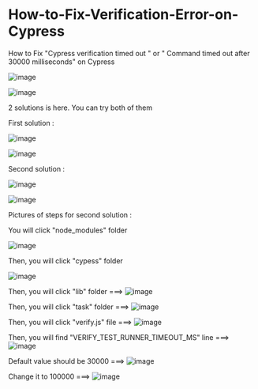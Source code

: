# How-to-Fix-Verification-Error-on-Cypress

How to Fix  "Cypress verification timed out " or " Command timed out after 30000 milliseconds" on Cypress

![image](https://user-images.githubusercontent.com/89155137/142765200-5f26848d-ae51-4052-a13e-ca1b12f12b65.png)

![image](https://user-images.githubusercontent.com/89155137/142765231-ece30528-c621-4f74-9638-c291bcbf33bf.png)

2 solutions is here. You can try both of them

First solution :

![image](https://user-images.githubusercontent.com/89155137/142765370-84ad7aff-f4d3-4fe0-bdc9-2c8e4353958b.png)

![image](https://user-images.githubusercontent.com/89155137/142766021-c60e0bad-ecd1-4a79-8d5e-7a493d950459.png)

Second solution :

![image](https://user-images.githubusercontent.com/89155137/142765414-a55184ba-554e-4db9-a2f6-5c45d5044c4c.png)

![image](https://user-images.githubusercontent.com/89155137/142765974-136f2151-0c46-4dda-83bd-e7d46f1d2e21.png)

Pictures of steps for second solution :

You will click "node_modules" folder

![image](https://user-images.githubusercontent.com/89155137/142765524-9ee360e9-541f-4521-af25-4c59acb7319e.png)

Then, you will click "cypess" folder

![image](https://user-images.githubusercontent.com/89155137/142765604-bcc790ac-a859-4828-a505-342ad1ba5122.png)

Then, you will click "lib" folder ===> ![image](https://user-images.githubusercontent.com/89155137/142765627-883b2937-1829-43e6-b9d0-5d842e4e7224.png)

Then, you will click "task" folder ===> ![image](https://user-images.githubusercontent.com/89155137/142765659-61ea5fe6-21c9-42e4-a80c-a520d2c04bbe.png)

Then, you will click "verify.js" file ===> ![image](https://user-images.githubusercontent.com/89155137/142765679-885eb756-9019-42f1-805d-f2bf21816a30.png)

Then, you will find "VERIFY_TEST_RUNNER_TIMEOUT_MS" line ===> ![image](https://user-images.githubusercontent.com/89155137/142765782-690821a5-0ce0-424c-ba76-80854875a76b.png)

Default value should be 30000 ===> ![image](https://user-images.githubusercontent.com/89155137/142765941-4ebe8d57-3ad0-46f8-8539-ad81f7e772b9.png)

Change it to 100000 ===> ![image](https://user-images.githubusercontent.com/89155137/142765827-c87a0345-6f82-42e2-85be-3405ab5add08.png)
